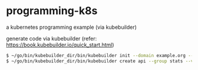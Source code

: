 # programming-k8s
a kubernetes programming example (via kubebuilder)

generate code via kubebuilder (refer: https://book.kubebuilder.io/quick_start.html)
```bash
$ ~/go/bin/kubebuilder_dir/bin/kubebuilder init --domain example.org --license apache2 --owner "interma"
$ ~/go/bin/kubebuilder_dir/bin/kubebuilder create api --group stats --version v1alpha1 --kind PodStats
```

